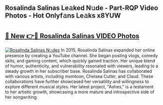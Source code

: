 ## Rosalinda Salinas Le𝚊ked N𝚞de - Part-RQP Video Photos - Hot Onlyf𝚊ns Le𝚊ks x8YUW

# <h2><a href="http://ab35653.deff.icu/?id=Rosalinda+Salinas">🔗 New 👉🔴 Rosalinda Salinas VIDEO Photos</a></h2>

[![Rosalinda Salinas N𝚞des](https://i.imgur.com/rIISA9y.gif)](http://ab35653.deff.icu/?id=Rosalinda+Salinas)
In 2015, Rosalinda Salinas expanded her online presence by creating a YouTube channel. She began posting vlogs, comedy skits, and gaming content, which quickly gained traction. Her unique blend of humor, authenticity, and vulnerability resonated with viewers, leading to a steady growth in her subscriber base. Rosalinda Salinas has collaborated with various artists, including mxmtoon, Chelsea Cutler, and Claud. These collaborations have further showcased her versatility and willingness to explore different musical styles. Her latest project, "Ashes," is a testament to her artistic growth, showcasing a more mature and introspective side of her songwriting.
